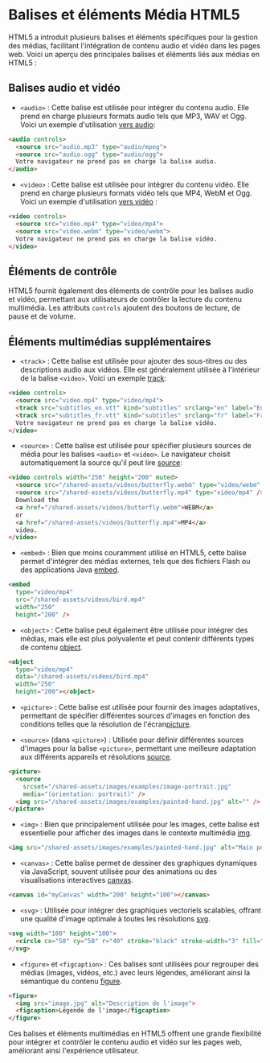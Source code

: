 # Balises et éléments Média HTML5

HTML5 a introduit plusieurs balises et éléments spécifiques pour la gestion des médias, facilitant l'intégration de contenu audio et vidéo dans les pages web. Voici un aperçu des principales balises et éléments liés aux médias en HTML5 :

## Balises audio et vidéo

- `<audio>` : Cette balise est utilisée pour intégrer du contenu audio. Elle prend en charge plusieurs formats audio tels que MP3, WAV et Ogg. Voici un exemple d'utilisation [vers audio](audio.md):

```html
<audio controls>
  <source src="audio.mp3" type="audio/mpeg">
  <source src="audio.ogg" type="audio/ogg">
  Votre navigateur ne prend pas en charge la balise audio.
</audio>
```

- `<video>` : Cette balise est utilisée pour intégrer du contenu vidéo. Elle prend en charge plusieurs formats vidéo tels que MP4, WebM et Ogg. Voici un exemple d'utilisation [vers vidéo](video.md) :

```html
<video controls>
  <source src="video.mp4" type="video/mp4">
  <source src="video.webm" type="video/webm">
  Votre navigateur ne prend pas en charge la balise vidéo.
</video>
```

## Éléments de contrôle

HTML5 fournit également des éléments de contrôle pour les balises audio et vidéo, permettant aux utilisateurs de contrôler la lecture du contenu multimédia. Les attributs `controls` ajoutent des boutons de lecture, de pause et de volume.

## Éléments multimédias supplémentaires

- `<track>` : Cette balise est utilisée pour ajouter des sous-titres ou des descriptions audio aux vidéos. Elle est généralement utilisée à l'intérieur de la balise `<video>`. Voici un exemple [track](track.md):

```html
<video controls>
  <source src="video.mp4" type="video/mp4">
  <track src="subtitles_en.vtt" kind="subtitles" srclang="en" label="English">
  <track src="subtitles_fr.vtt" kind="subtitles" srclang="fr" label="Français">
  Votre navigateur ne prend pas en charge la balise vidéo.
</video>
```

- `<source>` : Cette balise est utilisée pour spécifier plusieurs sources de média pour les balises `<audio>` et `<video>`. Le navigateur choisit automatiquement la source qu'il peut lire [source](source.md):

```html
<video controls width="250" height="200" muted>
  <source src="/shared-assets/videos/butterfly.webm" type="video/webm" />
  <source src="/shared-assets/videos/butterfly.mp4" type="video/mp4" />
  Download the
  <a href="/shared-assets/videos/butterfly.webm">WEBM</a>
  or
  <a href="/shared-assets/videos/butterfly.mp4">MP4</a>
  video.
</video>
```

- `<embed>` : Bien que moins couramment utilisé en HTML5, cette balise permet d'intégrer des médias externes, tels que des fichiers Flash ou des applications Java [embed](embed.md).

```html
<embed
  type="video/mp4"
  src="/shared-assets/videos/bird.mp4"
  width="250"
  height="200" />
```

- `<object>` : Cette balise peut également être utilisée pour intégrer des médias, mais elle est plus polyvalente et peut contenir différents types de contenu [object](object.md).

```html
<object
  type="video/mp4"
  data="/shared-assets/videos/bird.mp4"
  width="250"
  height="200"></object>
```

- `<picture>` : Cette balise est utilisée pour fournir des images adaptatives, permettant de spécifier différentes sources d'images en fonction des conditions telles que la résolution de l'écran[picture](picture.md).

- `<source>` (dans `<picture>`) : Utilisée pour définir différentes sources d'images pour la balise `<picture>`, permettant une meilleure adaptation aux différents appareils et résolutions [source](source.md).

```html
<picture>
  <source
    srcset="/shared-assets/images/examples/image-portrait.jpg"
    media="(orientation: portrait)" />
  <img src="/shared-assets/images/examples/painted-hand.jpg" alt="" />
</picture>
```

- `<img>` : Bien que principalement utilisée pour les images, cette balise est essentielle pour afficher des images dans le contexte multimédia [img](img.md).

```html
<img src="/shared-assets/images/examples/painted-hand.jpg" alt="Main peinte avec des couleurs vives" />
```

- `<canvas>` : Cette balise permet de dessiner des graphiques dynamiques via JavaScript, souvent utilisée pour des animations ou des visualisations interactives [canvas](canvas.md).

```html
<canvas id="myCanvas" width="200" height="100"></canvas>
```

- `<svg>` : Utilisée pour intégrer des graphiques vectoriels scalables, offrant une qualité d'image optimale à toutes les résolutions [svg](svg.md).

```html
<svg width="100" height="100">
  <circle cx="50" cy="50" r="40" stroke="black" stroke-width="3" fill="red" />
</svg>
```

- `<figure>` et `<figcaption>` : Ces balises sont utilisées pour regrouper des médias (images, vidéos, etc.) avec leurs légendes, améliorant ainsi la sémantique du contenu [figure](figure.md).

```html
<figure>
  <img src="image.jpg" alt="Description de l'image">
  <figcaption>Légende de l'image</figcaption>
</figure>
```

Ces balises et éléments multimédias en HTML5 offrent une grande flexibilité pour intégrer et contrôler le contenu audio et vidéo sur les pages web, améliorant ainsi l'expérience utilisateur.
